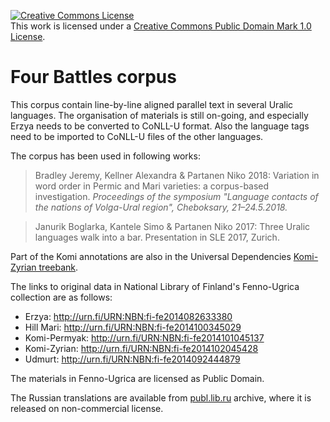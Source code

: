 <a rel="license" href="http://creativecommons.org/publicdomain/mark/1.0/"><img alt="Creative Commons License" style="border-width:0" src="https://i.creativecommons.org/p/mark/1.0/88x31.png" /></a><br />This work is licensed under a <a rel="license" href="http://creativecommons.org/publicdomain/mark/1.0/">Creative Commons Public Domain Mark 1.0 License</a>.

# Four Battles corpus

This corpus contain line-by-line aligned parallel text in several Uralic languages. The organisation of materials is still on-going, and especially Erzya needs to be converted to CoNLL-U format. Also the language tags need to be imported to CoNLL-U files of the other languages.

The corpus has been used in following works: 

> Bradley Jeremy, Kellner Alexandra & Partanen Niko 2018: Variation in word order in Permic and Mari varieties: a corpus-based investigation. *Proceedings of the symposium "Language contacts of the nations of Volga-Ural region", Cheboksary, 21–24.5.2018.*

> Janurik Boglarka, Kantele Simo & Partanen Niko 2017:  Three Uralic languages walk into a bar. Presentation in SLE 2017, Zurich.

Part of the Komi annotations are also in the Universal Dependencies [Komi-Zyrian treebank](https://github.com/UniversalDependencies/UD_Komi_Zyrian-Lattice/).

The links to original data in National Library of Finland's Fenno-Ugrica collection are as follows:

- Erzya: http://urn.fi/URN:NBN:fi-fe2014082633380
- Hill Mari: http://urn.fi/URN:NBN:fi-fe2014100345029
- Komi-Permyak: http://urn.fi/URN:NBN:fi-fe2014101045137
- Komi-Zyrian: http://urn.fi/URN:NBN:fi-fe2014102045428
- Udmurt: http://urn.fi/URN:NBN:fi-fe2014092444879

The materials in Fenno-Ugrica are licensed as Public Domain.

The Russian translations are available from [publ.lib.ru](http://publ.lib.ru/ARCHIVES/U/USPENSKIY_Lev_Vasil'evich/_Uspenskiy_L.V..html#009) archive, where it is released on non-commercial license.
